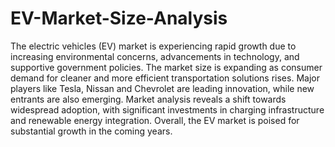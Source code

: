 # EV-Market-Size-Analysis

The electric vehicles (EV) market is experiencing rapid growth due to increasing environmental concerns, advancements in technology, and supportive government policies. The market size is expanding as consumer demand for cleaner and more efficient transportation solutions rises. Major players like Tesla, Nissan and Chevrolet are leading innovation, while new entrants are also emerging. Market analysis reveals a shift towards widespread adoption, with significant investments in charging infrastructure and renewable energy integration. Overall, the EV market is poised for substantial growth in the coming years.
